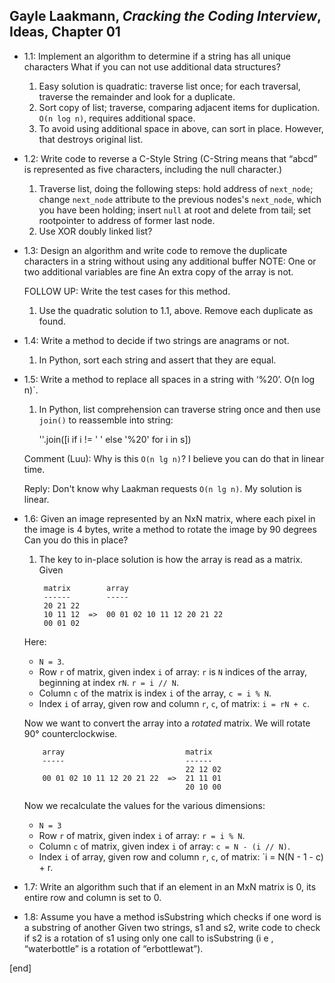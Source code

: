 ## Gayle Laakmann, _Cracking the Coding Interview_, Ideas, Chapter 01

  * 1.1: Implement an algorithm to determine if a string has all unique characters What if you can not use additional data structures?

    1. Easy solution is quadratic: traverse list once; for each traversal, traverse the remainder and look for a duplicate.
    2. Sort copy of list; traverse, comparing adjacent items for duplication. `O(n log n)`, requires additional space.
    3. To avoid using additional space in above, can sort in place. However, that destroys original list.

  * 1.2: Write code to reverse a C-Style String (C-String means that “abcd” is represented as five characters, including the null character.)

    1. Traverse list, doing the following steps: hold address of `next_node`; change `next_node` attribute to the previous nodes's `next_node`, which you have been holding; insert `null` at root and delete from tail; set rootpointer to address of former last node.
    1. Use XOR doubly linked list?

  * 1.3: Design an algorithm and write code to remove the duplicate characters in a string without using any additional buffer NOTE: One or two additional variables are fine An extra copy of the array is not.

    FOLLOW UP: Write the test cases for this method.

      1. Use the quadratic solution to 1.1, above. Remove each duplicate as found.

  * 1.4: Write a method to decide if two strings are anagrams or not.

    1. In Python, sort each string and assert that they are equal.

  * 1.5: Write a method to replace all spaces in a string with ‘%20’. O(n log n)`.

    1. In Python, list comprehension can traverse string once and then use `join()` to reassemble into string:
   
        ''.join([i if i != ' ' else '%20' for i in s])

    Comment (Luu): Why is this `O(n lg n)`? I believe you can do that in linear time.
    
    Reply: Don't know why Laakman requests `O(n lg n)`. My solution is linear.

  * 1.6: Given an image represented by an NxN matrix, where each pixel in the image is 4 bytes, write a method to rotate the image by 90 degrees Can you do this in place?

    1. The key to in-place solution is how the array is read as a matrix. Given


            matrix        array
            ------        -----
            20 21 22
            10 11 12  =>  00 01 02 10 11 12 20 21 22
            00 01 02      

    Here:

      * `N = 3`. 
      * Row `r` of matrix, given index `i` of array: `r` is `N` indices of the array, beginning at index `rN`. `r = i // N`.
      * Column `c` of the matrix is index `i` of the array, `c = i % N`. 
      * Index `i` of array, given row and column `r`, `c`, of matrix: `i = rN + c`.

    Now we want to convert the array into a _rotated_ matrix. We will rotate 90° counterclockwise.

            array                           matrix
            -----                           ------
                                            22 12 02
            00 01 02 10 11 12 20 21 22  =>  21 11 01
                                            20 10 00

    Now we recalculate the values for the various dimensions:

      * `N = 3`
      * Row `r` of matrix, given index `i` of array: `r = i % N`.
      * Column `c` of matrix, given index `i` of array: `c = N - (i // N)`.
      * Index `i` of array, given row and column `r`, `c`, of matrix: `i = N(N - 1 - c) + r.

  * 1.7: Write an algorithm such that if an element in an MxN matrix is 0, its entire row and column is set to 0.

  * 1.8: Assume you have a method isSubstring which checks if one word is a substring of another Given two strings, s1 and s2, write code to check if s2 is a rotation of s1 using only one call to isSubstring (i e , “waterbottle” is a rotation of “erbottlewat”).

[end]
